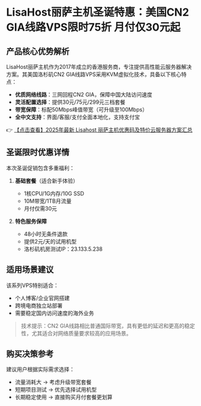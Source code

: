 # LisaHost丽萨主机圣诞特惠：美国CN2 GIA线路VPS限时75折 月付仅30元起

## 产品核心优势解析

LisaHost丽萨主机作为2017年成立的香港服务商，专注提供高性能云服务器解决方案。其美国洛杉矶CN2 GIA线路VPS采用KVM虚拟化技术，具备以下核心特点：

- **优质网络线路**：三网回程CN2 GIA，保障中国大陆访问速度
- **灵活配置选择**：提供30元/75元/299元三档套餐
- **带宽保障**：标配50Mbps峰值带宽（可升级至100Mbps）
- **全中文支持**：界面/客服/支付全面本地化，支持支付宝

👉 [【点击查看】2025年最新 Lisahost 丽萨主机优惠码及特价云服务器方案汇总](https://bit.ly/lisazhuji)

## 圣诞限时优惠详情

本次圣诞促销包含多重福利：

1. **基础套餐**（适合新手体验）
   - 1核CPU/1G内存/10G SSD
   - 10M带宽/1TB月流量
   - 月付仅需30元

2. **特色服务保障**
   - 48小时无条件退款
   - 提供2元/天的试用机型
   - 洛杉矶机房测试IP：23.133.5.238

## 适用场景建议

该系列VPS特别适合：
- 个人博客/企业官网搭建
- 跨境电商独立站部署
- 需要稳定国内访问速度的海外业务

> 技术提示：CN2 GIA线路相比普通国际带宽，具有更低的延迟和更高的稳定性，尤其适合对网络质量要求较高的应用场景。

## 购买决策参考

建议用户根据实际需求选择：
- 流量消耗大 → 考虑升级带宽套餐
- 短期项目测试 → 优先选择试用机型
- 长期稳定使用 → 直接购买月付套餐更划算